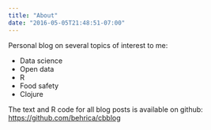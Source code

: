```yaml
---
title: "About"
date: "2016-05-05T21:48:51-07:00"
---
```


Personal blog on several topics of interest to me:

- Data science
- Open data
- R
- Food safety
- Clojure 

The text and R code for all blog posts is available on github:
https://github.com/behrica/cbblog
